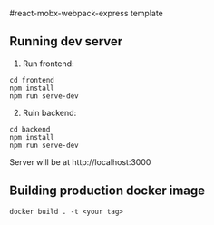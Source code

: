 #react-mobx-webpack-express template

## Running dev server

1. Run frontend:

```
cd frontend
npm install
npm run serve-dev
``` 

2. Ruin backend:

```
cd backend
npm install
npm run serve-dev
```

Server will be at http://localhost:3000


## Building production docker image

```
docker build . -t <your tag>
```
